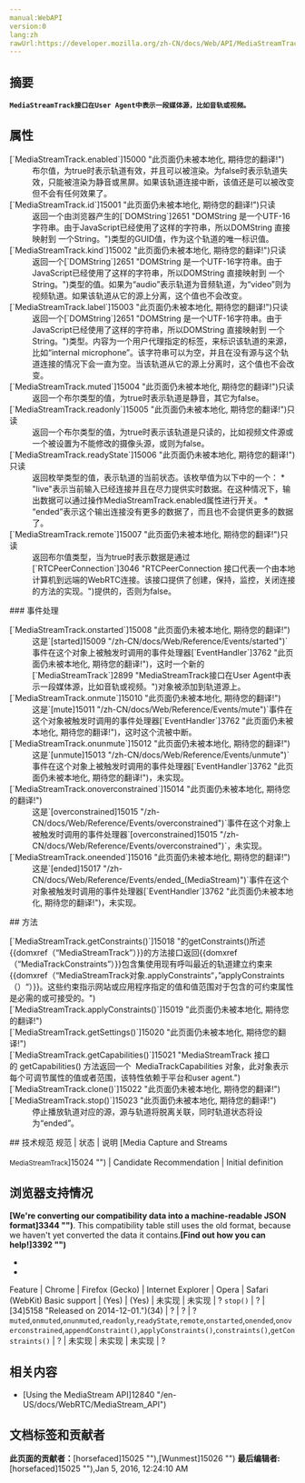 ```yaml
---
manual:WebAPI
version:0
lang:zh
rawUrl:https://developer.mozilla.org/zh-CN/docs/Web/API/MediaStreamTrack
---
```





## 摘要<a name="摘要"></a>


**`MediaStreamTrack接口在User Agent中表示一段媒体源，比如音轨或视频。`**


## 属性<a name="属性"></a>
<dl><dt>[`MediaStreamTrack.enabled`]15000 "此页面仍未被本地化, 期待您的翻译!")</dt><dd>布尔值，为true时表示轨道有效，并且可以被渲染。为false时表示轨道失效，只能被渲染为静音或黑屏。如果该轨道连接中断，该值还是可以被改变但不会有任何效果了。</dd><dt>[`MediaStreamTrack.id`]15001 "此页面仍未被本地化, 期待您的翻译!")只读</dt><dd>返回一个由浏览器产生的[`DOMString`]2651 "DOMString 是一个UTF-16字符串。由于JavaScript已经使用了这样的字符串，所以DOMString 直接映射到 一个String。")类型的GUID值，作为这个轨道的唯一标识值。</dd><dt>[`MediaStreamTrack.kind`]15002 "此页面仍未被本地化, 期待您的翻译!")只读</dt><dd>返回一个[`DOMString`]2651 "DOMString 是一个UTF-16字符串。由于JavaScript已经使用了这样的字符串，所以DOMString 直接映射到 一个String。")类型的值。如果为“audio”表示轨道为音频轨道，为“video”则为视频轨道。如果该轨道从它的源上分离，这个值也不会改变。</dd><dt>[`MediaStreamTrack.label`]15003 "此页面仍未被本地化, 期待您的翻译!")只读</dt><dd>返回一个[`DOMString`]2651 "DOMString 是一个UTF-16字符串。由于JavaScript已经使用了这样的字符串，所以DOMString 直接映射到 一个String。")类型。内容为一个用户代理指定的标签，来标识该轨道的来源，比如“internal microphone”。该字符串可以为空，并且在没有源与这个轨道连接的情况下会一直为空。当该轨道从它的源上分离时，这个值也不会改变。</dd><dt>[`MediaStreamTrack.muted`]15004 "此页面仍未被本地化, 期待您的翻译!")只读</dt><dd>返回一个布尔类型的值，为true时表示轨道是静音，其它为false。</dd><dt>[`MediaStreamTrack.readonly`]15005 "此页面仍未被本地化, 期待您的翻译!")只读</dt><dd>返回一个布尔类型的值，为true时表示该轨道是只读的，比如视频文件源或一个被设置为不能修改的摄像头源，或则为false。</dd><dt>[`MediaStreamTrack.readyState`]15006 "此页面仍未被本地化, 期待您的翻译!")只读</dt><dd>返回枚举类型的值，表示轨道的当前状态。该枚举值为以下中的一个：
* &quot;live&quot;表示当前输入已经连接并且在尽力提供实时数据。在这种情况下，输出数据可以通过操作MediaStreamTrack.enabled属性进行开关。
* “ended”表示这个输出连接没有更多的数据了，而且也不会提供更多的数据了。
</dd><dt>[`MediaStreamTrack.remote`]15007 "此页面仍未被本地化, 期待您的翻译!")只读</dt><dd>返回布尔值类型，当为true时表示数据是通过[`RTCPeerConnection`]3046 "RTCPeerConnection 接口代表一个由本地计算机到远端的WebRTC连接。该接口提供了创建，保持，监控，关闭连接的方法的实现。")提供的，否则为false。</dd></dl>
### 事件处理<a name="事件处理"></a>
<dl><dt>[`MediaStreamTrack.onstarted`]15008 "此页面仍未被本地化, 期待您的翻译!")</dt><dd>这是`[started]15009 "/zh-CN/docs/Web/Reference/Events/started")`事件在这个对象上被触发时调用的事件处理器[`EventHandler`]3762 "此页面仍未被本地化, 期待您的翻译!")，这时一个新的[`MediaStreamTrack`]2899 "MediaStreamTrack接口在User Agent中表示一段媒体源，比如音轨或视频。")对象被添加到轨道源上。</dd><dt>[`MediaStreamTrack.onmute`]15010 "此页面仍未被本地化, 期待您的翻译!")</dt><dd>这是`[mute]15011 "/zh-CN/docs/Web/Reference/Events/mute")`事件在这个对象被触发时调用的事件处理器[`EventHandler`]3762 "此页面仍未被本地化, 期待您的翻译!")，这时这个流被中断。</dd><dt>[`MediaStreamTrack.onunmute`]15012 "此页面仍未被本地化, 期待您的翻译!")</dt><dd>这是`[unmute]15013 "/zh-CN/docs/Web/Reference/Events/unmute")`事件在这个对象上被触发时调用的事件处理器[`EventHandler`]3762 "此页面仍未被本地化, 期待您的翻译!")，未实现。</dd><dt>[`MediaStreamTrack.onoverconstrained`]15014 "此页面仍未被本地化, 期待您的翻译!")</dt><dd>这是`[overconstrained]15015 "/zh-CN/docs/Web/Reference/Events/overconstrained")`事件在这个对象上被触发时调用的事件处理器`[overconstrained]15015 "/zh-CN/docs/Web/Reference/Events/overconstrained")`，未实现。</dd><dt>[`MediaStreamTrack.oneended`]15016 "此页面仍未被本地化, 期待您的翻译!")</dt><dd>这是`[ended]15017 "/zh-CN/docs/Web/Reference/Events/ended_(MediaStream)")`事件在这个对象被触发时调用的事件处理器[`EventHandler`]3762 "此页面仍未被本地化, 期待您的翻译!")，未实现。</dd></dl>
## 方法<a name="方法"></a>
<dl><dt>[`MediaStreamTrack.getConstraints()`]15018 "的getConstraints()所述{{domxref（“MediaStreamTrack”）}}的方法接口返回{{domxref（“MediaTrackConstraints”）}}包含集使用现有呼叫最近的轨道建立约束来{{domxref（“MediaStreamTrack对象.applyConstraints“，”applyConstraints（）“）}}。这些约束指示网站或应用程序指定的值和值范围对于包含的可约束属性是必需的或可接受的。")</dt><dd></dd><dt>[`MediaStreamTrack.applyConstraints()`]15019 "此页面仍未被本地化, 期待您的翻译!")</dt><dd></dd><dt>[`MediaStreamTrack.getSettings()`]15020 "此页面仍未被本地化, 期待您的翻译!")</dt><dd></dd><dt>[`MediaStreamTrack.getCapabilities()`]15021 "MediaStreamTrack 接口的 getCapabilities() 方法返回一个  MediaTrackCapabilities 对象，此对象表示每个可调节属性的值或者范围，该特性依赖于平台和user agent.")</dt><dd></dd><dt>[`MediaStreamTrack.clone()`]15022 "此页面仍未被本地化, 期待您的翻译!")</dt><dd></dd><dt>[`MediaStreamTrack.stop()`]15023 "此页面仍未被本地化, 期待您的翻译!")</dt><dd>停止播放轨道对应的源，源与轨道将脱离关联，同时轨道状态将设为“ended”。</dd></dl>
## 技术规范<a name="技术规范"></a>
规范 | 状态 | 说明 
[Media Capture and Streams<br></br><small>MediaStreamTrack</small>]15024 "") | Candidate Recommendation | Initial definition 


## 浏览器支持情况<a name="浏览器支持情况"></a>


**[We&#39;re converting our compatibility data into a machine-readable JSON format]3344 "")**. This compatibility table still uses the old format, because we haven&#39;t yet converted the data it contains.**[Find out how you can help!]3392 "")**


* 
* 
Feature | Chrome | Firefox (Gecko) | Internet Explorer | Opera | Safari (WebKit) 
Basic support | (Yes) | (Yes) | 未实现 | 未实现 | ? 
`stop()` | ? | [34]5158 "Released on 2014-12-01.")(34) | ? | ? | ? 
`muted`,`onmuted`,`onunmuted`,`readonly`,`readyState`,`remote`,`onstarted`,`onended`,`onoverconstrained`,`appendConstraint()`,`applyConstraints()`,`constraints()`,`getConstraints()` | ? | 未实现 | 未实现 | 未实现 | ? 





## 相关内容<a name="相关内容"></a>

* [Using the MediaStream API]12840 "/en-US/docs/WebRTC/MediaStream_API")



## 文档标签和贡献者
**此页面的贡献者：**[horsefaced]15025 ""),[Wunmest]15026 "")
**最后编辑者:**[horsefaced]15025 ""),<time>Jan 5, 2016, 12:24:10 AM</time>


